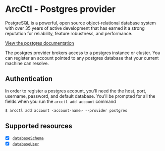 # ArcCtl - Postgres provider

PostgreSQL is a powerful, open source object-relational database system with over 35
years of active development that has earned it a strong reputation for reliability,
feature robustness, and performance.

[View the postgres documentation](https://www.postgresql.org/)

The postgres provider brokers access to a postgres instance or cluster. You can register
an account pointed to any postgres database that your current machine can resolve.

## Authentication

In order to register a postgres account, you'll need the the host, port, username, password, and
default database. You'll be prompted for all the fields when you run the `arcctl add account` command

```sh
$ arcctl add account <account-name> --provider postgres
```

## Supported resources

- [x] [`databaseSchema`](../../%40resources/databaseSchema/)
- [x] [`databaseUser`](../../%40resources/databaseUser/)
